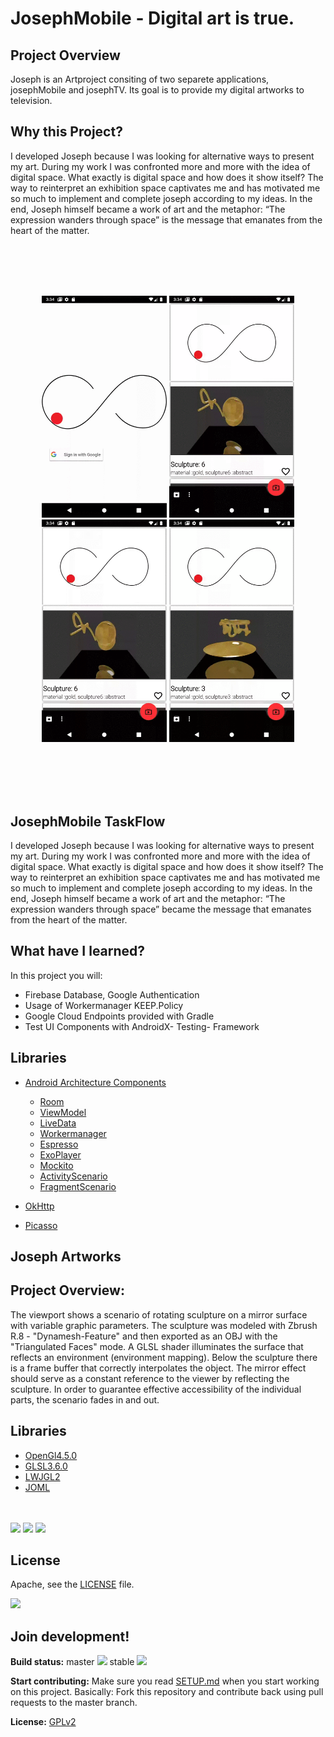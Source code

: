 # JosephMobile - Digital art is true.

## Project Overview
Joseph is an Artproject consiting of two separete applications, josephMobile and josephTV.
Its goal is to provide my digital artworks to television.

## Why this Project?
I developed Joseph because I was looking for alternative ways to present my art.
During my work I was confronted more and more with the idea of digital space.
What exactly is digital space and how does it show itself?
The way to reinterpret an exhibition space captivates me and has motivated me so much to implement and complete joseph according to my ideas.
In the end, Joseph himself became a work of art and the metaphor: “The expression wanders through space” is the message that emanates from the heart of the matter.

<br />
<br />
<br />
<br />
<p align="center">
<img src="https://github.com/josefdeutsch/josefmobile/blob/v2.5.1/app/src/main/res/img/login.gif" width="200"/>
<img src="https://github.com/josefdeutsch/josefmobile/blob/v2.5.1/app/src/main/res/img/updown.gif" width="200"/>
<img src="https://github.com/josefdeutsch/josefmobile/blob/v2.5.1/app/src/main/res/img/rightleft.gif" width="200"/>
<img src="https://github.com/josefdeutsch/josefmobile/blob/v2.5.1/app/src/main/res/img/confirmselect.gif" width="200"/>
</p>
<br />
<br />
<br />
<br />

## JosephMobile TaskFlow
I developed Joseph because I was looking for alternative ways to present my art.
During my work I was confronted more and more with the idea of digital space.
What exactly is digital space and how does it show itself?
The way to reinterpret an exhibition space captivates me and has motivated me so much to implement and complete joseph according to my ideas.
In the end, Joseph himself became a work of art and the metaphor: “The expression wanders through space” became the message that emanates from the heart of the matter.

## What have I learned?
In this project you will:
* Firebase Database, Google Authentication
* Usage of Workermanager KEEP.Policy
* Google Cloud Endpoints provided with Gradle
* Test UI Components with AndroidX- Testing- Framework

## Libraries
- [Android Architecture Components](https://developer.android.com/topic/libraries/architecture/) 
    * [Room](https://developer.android.com/topic/libraries/architecture/room)
    * [ViewModel](https://developer.android.com/topic/libraries/architecture/viewmodel)
    * [LiveData](https://developer.android.com/topic/libraries/architecture/livedata)
    * [Workermanager](https://developer.android.com/topic/libraries/architecture/workermanager)
    * [Espresso](https://developer.android.com/topic/libraries/architecture/espresso)
    * [ExoPlayer](https://developer.android.com/topic/libraries/architecture/activity)
    * [Mockito](https://developer.android.com/topic/libraries/architecture/activity)
    * [ActivityScenario](https://developer.android.com/topic/libraries/architecture/activity)
    * [FragmentScenario](https://developer.android.com/topic/libraries/architecture/fragment)
     
- [OkHttp](http://square.github.io/retrofit/) 
- [Picasso](http://square.github.io/picasso/)

## Joseph Artworks

## Project Overview:
The viewport shows a scenario of rotating sculpture on a mirror surface with variable graphic parameters.
The sculpture was modeled with Zbrush R.8 - "Dynamesh-Feature" and then exported as an OBJ with the "Triangulated Faces" mode.
A GLSL shader illuminates the surface that reflects an environment (environment mapping).
Below the sculpture there is a frame buffer that correctly interpolates the object. The mirror effect should serve as a constant reference to the viewer by reflecting the sculpture.
In order to guarantee effective accessibility of the individual parts, the scenario fades in and out.

## Libraries
- [OpenGl4.5.0](https://www.opengl.org//) 
- [GLSL3.6.0](https://www.khronos.org/opengl/wiki/OpenGL_Shading_Language) 
- [LWJGL2](https://www.lwjgl.org/)
- [JOML](https://github.com/JOML-CI/JOML)


<br />
<br />
<a href=http://joseph3d.com/wp-content/uploads/2019/06/b0047.mp4><img src="https://github.com/josefdeutsch/josefmobile/blob/v2.5.1/app/src/main/res/img/b0047.gif" width="400"/></a>
<a href=http://joseph3d.com/wp-content/uploads/2019/06/g0010.mp4><img src="https://github.com/josefdeutsch/josefmobile/blob/v2.5.1/app/src/main/res/img/g0010.gif" width="400"/></a>
<a href=http://joseph3d.com/wp-content/uploads/2019/06/s0023.mp4><img src="https://github.com/josefdeutsch/josefmobile/blob/v2.5.1/app/src/main/res/img/s0023.gif" width="400"/></a>

## License
Apache, see the [LICENSE](LICENSE) file.

<a href="https://play.google.com/store/apps/details?id=com.owncloud.android"><img src="https://play.google.com/intl/en_us/badges/images/generic/en_badge_web_generic.png" height="75"></a>


## Join development!

**Build status:** master ![](https://api.travis-ci.org/owncloud/android.svg?branch=master) stable ![](https://api.travis-ci.org/owncloud/android.svg?branch=stable)

**Start contributing:** Make sure you read [SETUP.md](https://github.com/owncloud/android/blob/master/SETUP.md) when you start working on this project. Basically: Fork this repository and contribute back using pull requests to the master branch.

**License:** [GPLv2](https://github.com/josefdeutsch/udacitybakingapp/blob/master/LICENSE.txt)
